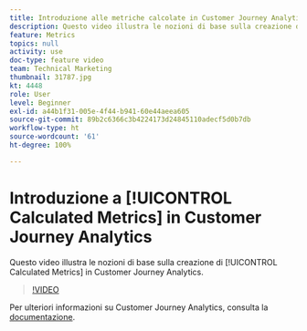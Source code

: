 ```yaml
---
title: Introduzione alle metriche calcolate in Customer Journey Analytics
description: Questo video illustra le nozioni di base sulla creazione di metriche calcolate in Adobe Customer Journey Analytics.
feature: Metrics
topics: null
activity: use
doc-type: feature video
team: Technical Marketing
thumbnail: 31787.jpg
kt: 4448
role: User
level: Beginner
exl-id: a44b1f31-005e-4f44-b941-60e44aeea605
source-git-commit: 89b2c6366c3b4224173d24845110adecf5d0b7db
workflow-type: ht
source-wordcount: '61'
ht-degree: 100%

---
```


# Introduzione a [!UICONTROL Calculated Metrics] in Customer Journey Analytics

Questo video illustra le nozioni di base sulla creazione di [!UICONTROL Calculated Metrics] in Customer Journey Analytics.

>[!VIDEO](https://video.tv.adobe.com/v/31787/?quality=12&learn=on)

Per ulteriori informazioni su Customer Journey Analytics, consulta la [documentazione](https://experienceleague.adobe.com/docs/analytics-platform/using/cja-landing.html?lang=it).
